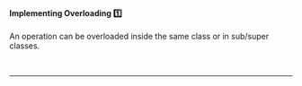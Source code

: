 <link rel="stylesheet" href="{{baseUrl}}/css/textbook.css">

<div class="website-content">

<div id="title">

#### Implementing Overloading :one:

</div>

<div id="body">

An operation can be overloaded inside the same class or in sub/super classes.

<tabs> 
  <tab header="Java">

<include src="text-java.md" />

  </tab>
  <tab header="Python">

<include src="text-python.md" />

</tab>
</tabs><hr>


<p/>

</div>

<div id="extras">
</div>

</div>
